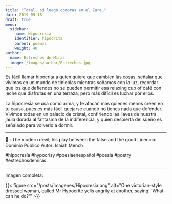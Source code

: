 ```yaml
---
title: "Total, si luego compras en el Zara…"
date: 2019-09-18
draft: true 
menu:
  sidebar:
    name: Hipocresía
    identifier: hipocrita
    parent: poemas
    weight: 40
author:
  name: Estrechos de Miras
  image: /images/author/Estrechos.jpg
---
```


Es fácil llamar hipócrita a quien quiere que cambien las cosas, señalar que vivimos en un mundo de tinieblas mientras soñamos con la luz, recordar que los que defiendes no se pueden permitir esa relaxing cup of café con leche que disfrutas en una terraza; pero más difícil es luchar por ellos. 

La hipocresía se usa como arma, y te atacan más quienes menos creen en tu causa, pues es más fácil quejarse cuando no tienes nada que defender. Vivimos todas en un palacio de cristal, confiriendo las llaves de nuestra jaula dorada al fantasma de la indiferencia, y quien despierta del sueño es señalado para volverlo a dormir.

---

📸 : The modern devil, his play between the false and the good
Licencia: Dominio Público 
Autor: Isaiah Mench

#hipocresía #hypocrisy #poesiaenespañol #poesia #poetry #estrechosdemiras

---

Imagen completa:

{{< figure src="/posts/Imagenes/Hipocresia.png" alt="One victorian-style dressed woman, called Mr Hypocrite yells angrily at another, saying: 'What can he do?'" >}}
